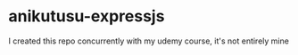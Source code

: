 # anikutusu-expressjs

I created this repo concurrently with my udemy course, it's not entirely mine
